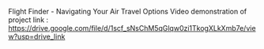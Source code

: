 Flight Finder - Navigating Your Air Travel Options
Video demonstration of project link :  https://drive.google.com/file/d/1scf_sNsChM5qGlqw0zi1TkogXLkXmb7e/view?usp=drive_link
